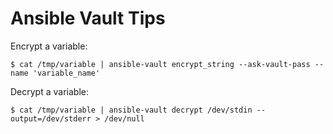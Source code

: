 # Ansible Vault Tips

Encrypt a variable:

    $ cat /tmp/variable | ansible-vault encrypt_string --ask-vault-pass --name 'variable_name'

Decrypt a variable:

    $ cat /tmp/variable | ansible-vault decrypt /dev/stdin --output=/dev/stderr > /dev/null 
